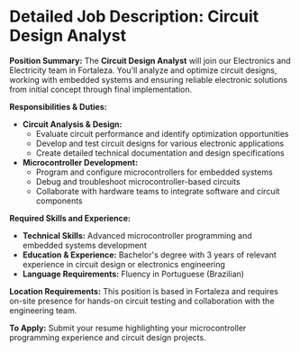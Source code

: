 # Detailed Job Description: Circuit Design Analyst

**Position Summary:**
The **Circuit Design Analyst** will join our Electronics and Electricity team in Fortaleza. You'll analyze and optimize circuit designs, working with embedded systems and ensuring reliable electronic solutions from initial concept through final implementation.

**Responsibilities & Duties:**
- **Circuit Analysis & Design:** 
  - Evaluate circuit performance and identify optimization opportunities
  - Develop and test circuit designs for various electronic applications
  - Create detailed technical documentation and design specifications
- **Microcontroller Development:**
  - Program and configure microcontrollers for embedded systems
  - Debug and troubleshoot microcontroller-based circuits
  - Collaborate with hardware teams to integrate software and circuit components

**Required Skills and Experience:**
- **Technical Skills:** Advanced microcontroller programming and embedded systems development
- **Education & Experience:** Bachelor's degree with 3 years of relevant experience in circuit design or electronics engineering
- **Language Requirements:** Fluency in Portuguese (Brazilian)

**Location Requirements:**
This position is based in Fortaleza and requires on-site presence for hands-on circuit testing and collaboration with the engineering team.

**To Apply:**
Submit your resume highlighting your microcontroller programming experience and circuit design projects.